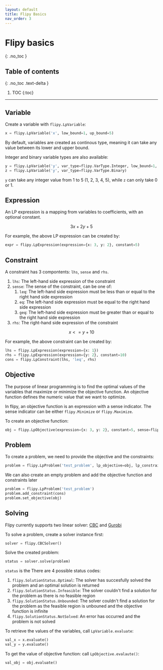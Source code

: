 ```yaml
---
layout: default
title: Flipy Basics
nav_order: 3
---
```


# Flipy basics
{: .no_toc }

## Table of contents
{: .no_toc .text-delta }

1. TOC
{:toc}

---

## Variable

Create a variable with `flipy.LpVariable`:

```python
x = flipy.LpVariable('x', low_bound=1, up_bound=5)
```

By default, variables are created as continous type, meaning it can take any value between its lower and upper bound.

Integer and binary variable types are also available:

```python
y = flipy.LpVariable('y', var_type=flipy.VarType.Integer, low_bound=1, up_bound=5)
z = flipy.LpVariable('y', var_type=flipy.VarType.Binary)
```

`y` can take any integer value from 1 to 5 (1, 2, 3, 4, 5), while `z` can only take 0 or 1.


## Expression

An LP expression is a mapping from variables to coefficients, with an optional constant.

$$
3x + 2y + 5
$$

For example, the above LP expression can be created by:

```python
expr = flipy.LpExpression(expression={x: 3, y: 2}, constant=5)
```

## Constraint

A constraint has 3 compontents: `lhs`, `sense` and `rhs`.

1. `lhs`: The left-hand side expression of the constraint
2. `sense`: The sense of the constraint, can be one of:
    1. `leq`: The left-hand side expression must be less than or equal to the right hand side expression
    2. `eq`: The left-hand side expression must be equal to the right hand side expression
    2. `geq`: The left-hand side expression must be greater than or equal to the right hand side expression
3. `rhs`: The right-hand side expression of the constraint

$$
x <= y + 10
$$

For example, the above constraint can be created by:

```python
lhs = flipy.LpExpression(expression={x: 1})
rhs = flipy.LpExpression(expression={y: 2}, constant=10)
cons = flipy.LpConstraint(lhs, 'leq', rhs)
```

## Objective

The purpose of linear programming is to find the optimal values of the variables that maximize or minimize the objective function. An objective function defines the numeric value that we want to optimize. 

In flipy, an objective function is an expression with a sense indicator. The sense indicator can be either `flipy.Minimize` or `flipy.Maximize`.

To create an objective function:

```python
obj = flipy.LpObjective(expression={x: 3, y: 2}, constant=5, sense=flipy.Maximize)
```

## Problem

To create a problem, we need to provide the objective and the constraints:

```python
problem = flipy.LpProblem('test_problem', lp_objective=obj, lp_constraints=[cons])
```

We can also create an empty problem and add the objective function and constraints later

```python
problem = flipy.LpProblem('test_problem')
problem.add_constraint(cons)
problem.set_objective(obj)
```

## Solving

Flipy currently supports two linear solver: [CBC](https://github.com/coin-or/Cbc) and [Gurobi](https://gurobi.com)

To solve a problem, create a solver instance first:

```python
solver = flipy.CBCSolver()
```

Solve the created problem:

```python
status = solver.solve(problem)
```

`status` is the 
There are 4 possible status codes:

1. `flipy.SolutionStatus.Optimal`: The solver has succesfully solved the problem and an optimal solution is returned
2. `flipy.SolutionStatus.Infeasible`: The solver couldn't find a solution for the problem as there is no feasible region
2. `flipy.SolutionStatus.Unbounded`: The solver couldn't find a solution for the problem as the feasible region is unbouned and the objective function is infinite
2. `flipy.SolutionStatus.NotSolved`: An error has occurred and the problem is not solved

To retrieve the values of the variables, call `LpVariable.evaluate`:

```python
val_x = x.evaluate()
val_y = y.evaluate()
```

To get the value of objective function: call `LpObjective.evalaute()`:

```python
val_obj = obj.evaluate()
```
